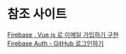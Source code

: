 # 참조 사이트

[Firebase , Vue.js 로 이메일 가입하기 구현](https://medium.com/@easycodingkr/firebase-vue-js-%EB%A1%9C-%EC%9D%B4%EB%A9%94%EC%9D%BC-%EA%B0%80%EC%9E%85%ED%95%98%EA%B8%B0-%EA%B5%AC%ED%98%84-27c402171f63)
<br>
[Firebase Auth - GitHub 로그인하기](https://stack07142.tistory.com/255)
